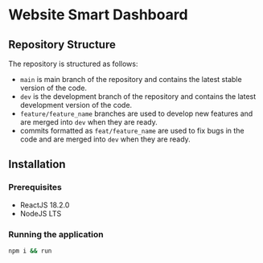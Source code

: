 # Website Smart Dashboard

## Repository Structure

The repository is structured as follows:
- `main` is main branch of the repository and contains the latest stable version of the code.
- `dev` is the development branch of the repository and contains the latest development version of the code.
- `feature/feature_name` branches are used to develop new features and are merged into `dev` when they are ready.
- commits formatted as `feat/feature_name` are used to fix bugs in the code and are merged into `dev` when they are ready.

## Installation

### Prerequisites
- ReactJS 18.2.0
- NodeJS LTS


### Running the application
```bash
npm i && run
```
